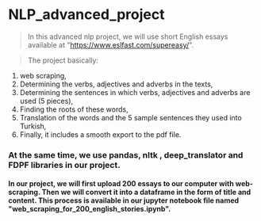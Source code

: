# NLP_advanced_project

> In this advanced nlp project, we will use short English essays available at "https://www.eslfast.com/supereasy/". 

> The project basically:
1. web scraping,
2. Determining the verbs, adjectives and adverbs in the texts,
3. Determining the sentences in which verbs, adjectives and adverbs are used (5 pieces),
4. Finding the roots of these words,
5. Translation of the words and the 5 sample sentences they used into Turkish,
6. Finally, it includes a smooth export to the pdf file.
### At the same time, we use pandas, nltk , deep_translator and FDPF libraries in our project.

#### In our project, we will first upload 200 essays to our computer with web-scraping. Then we will convert it into a dataframe in the form of title and content. This process is available in our jupyter notebook file named "web_scraping_for_200_english_stories.ipynb".
